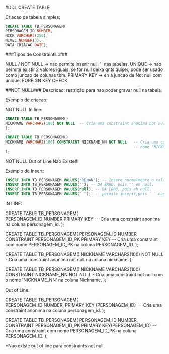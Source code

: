 #DDL CREATE TABLE

Criacao de tabela simples:

``` SQL
CREATE TABLE TB_PERSONAGEM(
PERSONAGEM_ID NUMBER,
NICK VARCHAR2(250),
NIVEL NUMBER(3),
DATA_CRIACAO DATE);
```

###Tipos de Constraints :###

NULL / NOT NULL -> nao permite inserir null, '' nas tabelas.
UNIQUE -> nao permite existir 2 valores iguais, se for null deixa qnts quiser, pode ser usado como juncao de colunas tbm.
PRIMARY KEY -> eh a juncao de Not null com unique.
FOREIGN KEY
CHECK


##NOT NULL###
Descricao:  restrição para nao poder gravar null na tabela.

Exemplo de criacao:

NOT NULL In line:
```SQL
CREATE TABLE TB_PERSONAGEM()
NICKNAME VARCHAR2(100) NOT NULL  -- Cria uma constraint anonima not null na coluna nickname.
);

CREATE TABLE TB_PERSONAGEM()
NICKNAME VARCHAR2(100) CONSTRAINT NICKNAME_NN NOT NULL   -- Cria uma constraint not null com o 
                                                         -- nome 'NICKNAME_NN' na coluna Nickname.
);
```

NOT NULL Out of Line
Nao Existe!!!

Exemplo de Insert:
```SQL
INSERT INTO TB_PERSONAGEM VALUES('RENAN'); -- Insere normalmente o valor 'Renan';
INSERT INTO TB_PERSONAGEM VALUES(''); -- DA ERRO, pois '' eh null.
INSERT INTO TB_PERSONAGEM VALUES(null); -- DA ERRO, pois eh null.
INSERT INTO TB_PERSONAGEM VALUES(' ');  -- permite inserir,pois ' ' nao eh null.
```






IN LINE:

CREATE TABLE TB_PERSONAGEM(                    
PERSONAGEM_ID NUMBER PRIMARY KEY   ---Cria uma constraint anonima na coluna personagem_id.
);


CREATE TABLE TB_PERSONAGEM(
PERSONAGEM_ID NUMBER CONSTRAINT PERSONAGEM_ID_PK PRIMARY KEY   -- Cria uma constraint com nome PERSONAGEM_ID_PK na coluna PERSONAGEM_ID.
);


CREATE TABLE TB_PERSONAGEM()
NICKNAME VARCHAR2(100) NOT NULL  - Cria uma constraint anonima not null na coluna nickname.
);

CREATE TABLE TB_PERSONAGEM()
NICKNAME VARCHAR2(100) CONSTRAINT NICKNAME_NN NOT NULL   - Cria uma constraint not null com o nome 'NICKNAME_NN' na coluna Nickname.
);




Out of Line:

CREATE TABLE TB_PERSONAGEM(                    
PERSONAGEM_ID NUMBER,
PRIMARY KEY (PERSONAGEM_ID)   ---Cria uma constraint anonima na coluna personagem_id.
);

CREATE TABLE TB_PERSONAGEM(
PERSONAGEM_ID NUMBER,
CONSTRAINT PERSONAGEM_ID_PK PRIMARY KEY(PERSONAGEM_ID) -- Cria uma constraint com nome PERSONAGEM_ID_PK na coluna PERSONAGEM_ID.
);

*Nao existe out of line para constraints not null.
